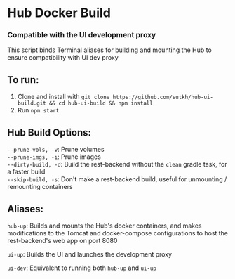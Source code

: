# Hub Docker Build
### Compatible with the UI development proxy
This script binds Terminal aliases for building and mounting the Hub to ensure compatibility with UI dev proxy

## To run:
1. Clone and install with `git clone https://github.com/sutkh/hub-ui-build.git && cd hub-ui-build && npm install`
2. Run `npm start`

## Hub Build Options:
```--prune-vols, -v```: Prune volumes
<br>```--prune-imgs, -i```: Prune images
<br>```--dirty-build, -d```: Build the rest-backend without the `clean` gradle task, for a faster build
<br>```--skip-build, -s```: Don't make a rest-backend build, useful for unmounting / remounting containers

## Aliases:
`hub-up`: Builds and mounts the Hub's docker containers, and makes modifications to the Tomcat and docker-compose configurations to host the rest-backend's web app on port 8080

`ui-up`: Builds the UI and launches the development proxy

`ui-dev`: Equivalent to running both `hub-up` and `ui-up`
